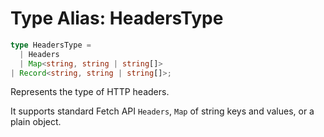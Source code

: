 # Type Alias: HeadersType

```ts
type HeadersType = 
  | Headers
  | Map<string, string | string[]>
| Record<string, string | string[]>;
```

Represents the type of HTTP headers.

It supports standard Fetch API `Headers`, `Map` of string keys and values, or a plain object.
